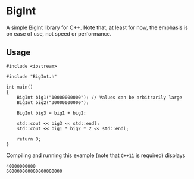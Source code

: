 # BigInt

A simple BigInt library for C++. Note that, at least for now, the emphasis is on ease of use, not speed or performance.

## Usage

```
#include <iostream>

#include "BigInt.h"

int main()
{
	BigInt big1("10000000000"); // Values can be arbitrarily large
	BigInt big2("30000000000");

	BigInt big3 = big1 + big2;

	std::cout << big3 << std::endl;
	std::cout << big1 * big2 * 2 << std::endl;

    return 0;
}
```

Compiling and running this example (note that `C++11` is required) displays 
```
40000000000
600000000000000000000 
```
